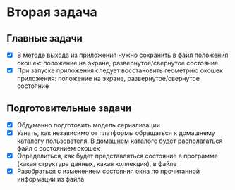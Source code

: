 # Вторая задача

## Главные задачи
- [x] В методе выхода из приложения нужно сохранить в файл положения
окошек: положение на экране, развернутое/свернутое состояние
- [x] При запуске приложения следует восстановить геометрию окошек
приложения: положение на экране, развернутое/свернутое состояние

## Подготовительные задачи
- [x] Обдуманно подготовить модель сериализации
- [x] Узнать, как независимо от платформы обращаться к домашнему каталогу
пользователя. В домашнем каталоге будет располагаться файл с состоянием окошек
- [x] Определиться, как будет представляться состояние в программе (какая 
  структура данных, какая коллекция), в файле
- [x] Разобраться с изменением состояния окна по прочитанной информации
  из файла
